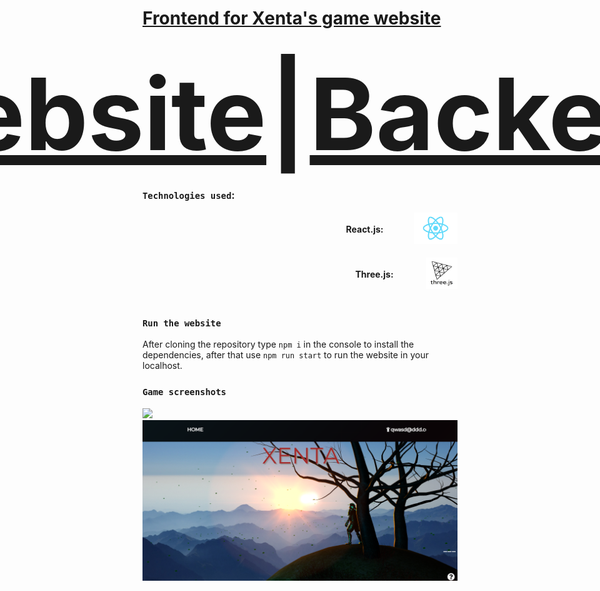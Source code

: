 <h1 style="text-decoration: underline;">Frontend for Xenta's game website <h1>

<div style= "display: flex; justify-content: center; font-size: 10rem">
        <a href="https://xenta.netlify.app/" rel="noopener noreferrer" target="_blank"
        style="justify-content= center; align-content: center; cursor: pointer;">
            Website
        </a>
        <div style="margin-left: 5px; margin-right: 5px"> | </div>
        <a href="https://github.com/Rogerpeke97/APISpring" rel="noopener noreferrer" target="_blank"
        style="justify-content= center; align-content: center; cursor: pointer;">
            Backend
        </a>
</div>

### `Technologies used`:

<div style="display: flex; align-items: center; justify-content: right;">
        <h4 style="flex: 0.25; cursor: default">React.js:</h4>
        <a href="https://reactjs.org/" rel="noopener noreferrer" target="_blank"
        width= 70px height= 50px cursor= "pointer"">
            <img src="public/Reactjslogo.png" height= "50px" width= "70px">
        </a>
</div>

<br />


<div style="display: flex; align-items: center; justify-content: right;">
        <h4 style="flex: 0.25; cursor: default">Three.js:</h4>
        <a href="https://threejs.org/" rel="noopener noreferrer" target="_blank"
        height= "50px" width= "50px" cursor= "pointer"">
            <img src="public/threejslogo.png" height= "50px" width= "50px"></img>
        </a>
</div>

<br />

### `Run the website`
After cloning the repository type `npm i` in the console to install the dependencies, after that use `npm run start` to run the website in your localhost.

### `Game screenshots`
<img src="public/demo.gif">

</br>

<img src="public/xenta_home.png">

